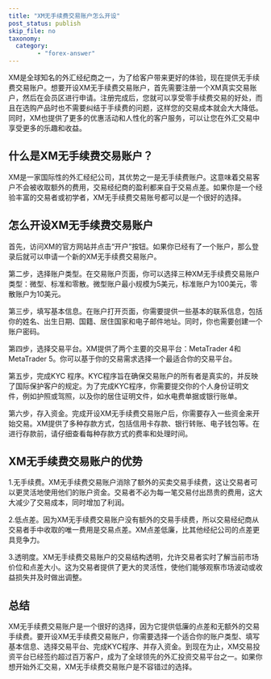```yaml
---
title: "XM无手续费交易账户怎么开设"
post_status: publish
skip_file: no
taxonomy:
  category:
        - "forex-answer"
---
```


XM是全球知名的外汇经纪商之一，为了给客户带来更好的体验，现在提供无手续费交易账户。想要开设XM无手续费交易账户，首先需要注册一个XM真实交易账户，然后在会员区进行申请。注册完成后，您就可以享受零手续费交易的好处，而且在选购产品时也不需要纠结于手续费的问题，这样您的交易成本就会大大降低。同时，XM也提供了更多的优惠活动和人性化的客户服务，可以让您在外汇交易中享受更多的乐趣和收益。

## 什么是XM无手续费交易账户？

XM是一家国际性的外汇经纪公司，其优势之一是无手续费账户。这意味着交易客户不会被收取额外的费用，交易经纪商的盈利都来自于交易点差。如果你是一个经验丰富的交易者或初学者，XM无手续费交易账号都可以是一个很好的选择。

## 怎么开设XM无手续费交易账户

首先，访问XM的官方网站并点击“开户”按钮。如果你已经有了一个账户，那么登录后就可以申请一个新的XM无手续费交易账户。

第二步，选择账户类型。在交易账户页面，你可以选择三种XM无手续费交易账户类型：微型、标准和零散。微型账户最小规模为5美元，标准账户为100美元，零散账户为10美元。

第三步，填写基本信息。在账户打开页面，你需要提供一些基本的联系信息，包括你的姓名、出生日期、国籍、居住国家和电子邮件地址。同时，你也需要创建一个账户密码。

第四步，选择交易平台。XM提供了两个主要的交易平台：MetaTrader 4和MetaTrader 5。你可以基于你的交易需求选择一个最适合你的交易平台。

第五步，完成KYC 程序。KYC程序旨在确保交易账户的所有者是真实的，并反映了国际保护客户的规定。为了完成KYC程序，你需要提交你的个人身份证明文件，例如护照或驾照，以及你的居住证明文件，如水电费单据或银行账单。

第六步，存入资金。完成开设XM无手续费交易账户后，你需要存入一些资金来开始交易。XM提供了多种存款方式，包括信用卡存款、银行转账、电子钱包等。在进行存款前，请仔细查看每种存款方式的费率和处理时间。

## XM无手续费交易账户的优势

1.无手续费。XM无手续费交易账户消除了额外的买卖交易手续费，这让交易者可以更灵活地使用他们的账户资金。交易者不必为每一笔交易付出昂贵的费用，这大大减少了交易成本，同时增加了利润。

2.低点差。因为XM无手续费交易账户没有额外的交易手续费，所以交易经纪商从交易者手中收取的唯一费用是交易点差。XM点差低廉，比其他经纪公司的点差更具竞争力。

3.透明度。XM无手续费交易账户的交易结构透明，允许交易者实时了解当前市场价位和点差大小。这为交易者提供了更大的灵活性，使他们能够观察市场波动或收益损失并及时做出调整。

## 总结

XM无手续费交易账户是一个很好的选择，因为它提供低廉的点差和无额外的交易手续费。要开设XM无手续费交易账户，你需要选择一个适合你的账户类型、填写基本信息、选择交易平台、完成KYC程序、并存入资金。到现在为止，XM交易投资平台已经签约超过百万客户，成为了全球领先的外汇投资交易平台之一。如果你想开始外汇交易，XM无手续费交易账户是不容错过的选择。 
